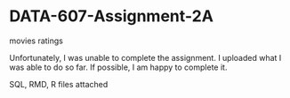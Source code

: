 # DATA-607-Assignment-2A
movies ratings

Unfortunately, I was unable to complete the assignment. I uploaded what I was able to do so far. If possible, I am happy to complete it.

SQL, RMD, R files attached
